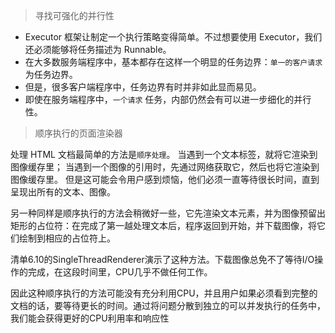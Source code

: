 > 寻找可强化的并行性

* Executor 框架让制定一个执行策略变得简单。不过想要使用 Executor，我们还必须能够将任务描述为 Runnable。
* 在大多数服务端程序中，基本都存在这样一个明显的任务边界：`单一的客户请求` 为任务边界。
* 但是，很多客户端程序中，任务边界有时并非如此显而易见。
* 即使在服务端程序中，`一个请求` 任务，内部仍然会有可以进一步细化的并行性。



> 顺序执行的页面渲染器

处理 HTML 文档最简单的方法是`顺序处理`。 当遇到一个文本标签，就将它渲染到图像缓存里； 当遇到一个图像的引用时，先通过网络获取它，然后也将它渲染到图像缓存里。 但是这可能会令用户感到烦恼，他们必须一直等待很长时间，直到呈现出所有的文本、图像。

另一种同样是顺序执行的方法会稍微好一些，它先渲染文本元素，并为图像预留出矩形的占位符：在完成了第一越处理文本后，程序返回到开始，并下载图像，将它们绘制到相应的占位符上。

清单6.10的SingleThreadRenderer演示了这种方法。下载图像总免不了等待I/O操作的完成，在这段时间里，CPU几乎不做任何工作。

因此这种顺序执行的方法可能没有充分利用CPU，并且用户如果必须看到完整的文档的话，要等待更长的时间。通过将问题分散到独立的可以并发执行的任务中，我们能会获得更好的CPU利用率和响应性
